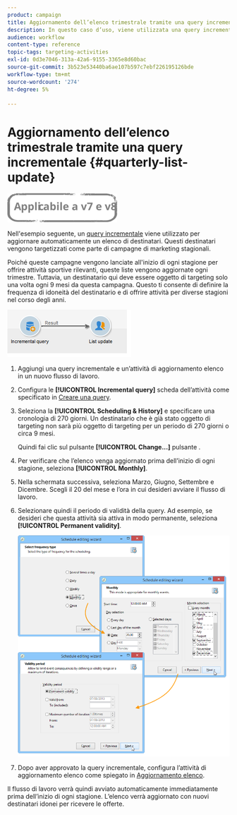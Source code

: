 ```yaml
---
product: campaign
title: Aggiornamento dell’elenco trimestrale tramite una query incrementale
description: In questo caso d’uso, viene utilizzata una query incrementale per aggiornare automaticamente un elenco di destinatari.
audience: workflow
content-type: reference
topic-tags: targeting-activities
exl-id: 0d3e7046-313a-42a6-9155-3365e8d60bac
source-git-commit: 3b523e53440ba6ae107b597c7ebf226195126bde
workflow-type: tm+mt
source-wordcount: '274'
ht-degree: 5%

---
```


# Aggiornamento dell’elenco trimestrale tramite una query incrementale {#quarterly-list-update}

![](../../assets/common.svg)

Nell&#39;esempio seguente, un [query incrementale](incremental-query.md) viene utilizzato per aggiornare automaticamente un elenco di destinatari. Questi destinatari vengono targetizzati come parte di campagne di marketing stagionali.

Poiché queste campagne vengono lanciate all&#39;inizio di ogni stagione per offrire attività sportive rilevanti, queste liste vengono aggiornate ogni trimestre. Tuttavia, un destinatario qui deve essere oggetto di targeting solo una volta ogni 9 mesi da questa campagna. Questo ti consente di definire la frequenza di idoneità del destinatario e di offrire attività per diverse stagioni nel corso degli anni.

![](assets/incremental_query_example.png)

1. Aggiungi una query incrementale e un’attività di aggiornamento elenco in un nuovo flusso di lavoro.
1. Configura le **[!UICONTROL Incremental query]** scheda dell’attività come specificato in [Creare una query](query.md#creating-a-query).
1. Seleziona la **[!UICONTROL Scheduling & History]** e specificare una cronologia di 270 giorni. Un destinatario che è già stato oggetto di targeting non sarà più oggetto di targeting per un periodo di 270 giorni o circa 9 mesi.

   Quindi fai clic sul pulsante **[!UICONTROL Change...]** pulsante .

1. Per verificare che l’elenco venga aggiornato prima dell’inizio di ogni stagione, seleziona **[!UICONTROL Monthly]**.
1. Nella schermata successiva, seleziona Marzo, Giugno, Settembre e Dicembre. Scegli il 20 del mese e l’ora in cui desideri avviare il flusso di lavoro.
1. Selezionare quindi il periodo di validità della query. Ad esempio, se desideri che questa attività sia attiva in modo permanente, seleziona **[!UICONTROL Permanent validity]**.

   ![](assets/incremental_query_example_2.png)

1. Dopo aver approvato la query incrementale, configura l’attività di aggiornamento elenco come spiegato in [Aggiornamento elenco](list-update.md).

Il flusso di lavoro verrà quindi avviato automaticamente immediatamente prima dell’inizio di ogni stagione. L’elenco verrà aggiornato con nuovi destinatari idonei per ricevere le offerte.

